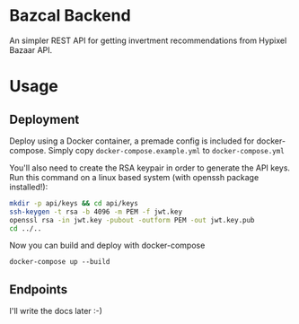 # Bazcal Backend

An simpler REST API for getting invertment recommendations from Hypixel Bazaar API.

# Usage

## Deployment

Deploy using a Docker container, a premade config is included for docker-compose. Simply copy `docker-compose.example.yml` to `docker-compose.yml`

You'll also need to create the RSA keypair in order to generate the API keys. Run this command on a linux based system (with openssh package installed!):

```bash
mkdir -p api/keys && cd api/keys
ssh-keygen -t rsa -b 4096 -m PEM -f jwt.key
openssl rsa -in jwt.key -pubout -outform PEM -out jwt.key.pub
cd ../..
```

Now you can build and deploy with docker-compose

```
docker-compose up --build
```

## Endpoints

I'll write the docs later :-)